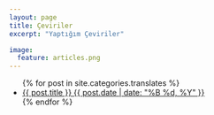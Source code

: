```yaml
---
layout: page
title: Çeviriler
excerpt: "Yaptığım Çeviriler"

image:
  feature: articles.png
---
```


<ul class="post-list">
{% for post in site.categories.translates %} 
  <li><translate><a href="{{ site.url }}{{ post.url }}">{{ post.title }} <span class="entry-date"><time datetime="{{ post.date | date_to_xmlschema }}">{{ post.date | date: "%B %d, %Y" }}</time></span></a></translate></li>
{% endfor %}
</ul>
